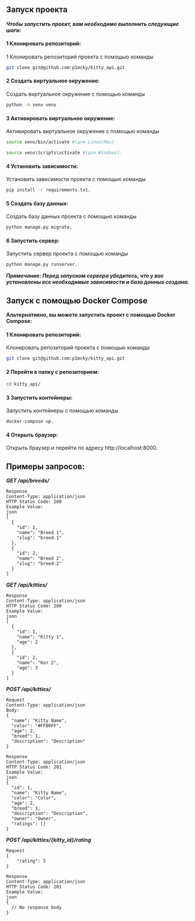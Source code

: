## Запуск проекта

***Чтобы запустить проект, вам необходимо выполнить следующие шаги:***

#### 1 Клонировать репозиторий:
1 Клонировать репозиторий проекта с помощью команды
```bash
git clone git@github.com:p1mcky/kitty_api.git
```
#### 2 Создать виртуальное окружение:
Создать виртуальное окружение с помощью команды
```bash
python -m venv venv
```

#### 3 Активировать виртуальное окружение:
Активировать виртуальное окружение с помощью команды
```bash
source venv/bin/activate #(для Linux/Mac)
```
```bash
source venv\Scripts\activate #(для Windows).
```

#### 4 Установить зависимости:
Установить зависимости проекта с помощью команды
```bash
pip install -r requirements.txt.
```
#### 5 Создать базу данных:
Создать базу данных проекта с помощью команды
```bash
python manage.py migrate.
```
#### 6 Запустить сервер:
Запустить сервер проекта с помощью команды
```bash
python manage.py runserver.
```
***Примечание: Перед запуском сервера убедитесь, что у вас установлены все необходимые зависимости и база данных создана.***

## Запуск с помощью Docker Compose

**Альтернативно, вы можете запустить проект с помощью Docker Compose:**

#### 1 Клонировать репозиторий:
Клонировать репозиторий проекта с помощью команды
```bash
git clone git@github.com:p1mcky/kitty_api.git
```
#### 2 Перейти в папку с репозиторием:
```bash
cd kitty_api/
```
#### 3 Запустить контейнеры:
Запустить контейнеры с помощью команды
```bash
docker-compose up.
```
#### 4 Открыть браузер:
Открыть браузер и перейти по адресу http://localhost:8000.

## Примеры запросов:

***GET /api/breeds/***
```
Response
Content-Type: application/json
HTTP Status Code: 200
Example Value:
json
[
  {
    "id": 1,
    "name": "Breed 1",
    "slug": "breed-1"
  },
  {
    "id": 2,
    "name": "Breed 2",
    "slug": "breed-2"
  }
]
```
***GET /api/kitties/***
```
Response
Content-Type: application/json
HTTP Status Code: 200
Example Value:
json
[
  {
    "id": 1,
    "name": "Kitty 1",
    "age": 2
  },
  {
    "id": 2,
    "name": "Кот 2",
    "age": 3
  }
]
```
***POST /api/kitties/***
```
Request
Content-Type: application/json
Body:
{
  "name": "Kitty Name",
  "color": "#FF00FF",
  "age": 2,
  "breed": 1,
  "description": "Description"
}
```
```
Response
Content-Type: application/json
HTTP Status Code: 201
Example Value:
json
{
  "id": 1,
  "name": "Kitty Name",
  "color": "Color",
  "age": 2,
  "breed": 1,
  "description": "Description",
  "owner": "Owner",
  "ratings": []
}
```

***POST /api/kitties/{kitty_id}/rating***
```
Request
{
    "rating": 5
}
```
```
Response
Content-Type: application/json
HTTP Status Code: 201
Example Value:
json
{
  // No response body
}
```












